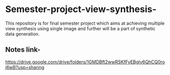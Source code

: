 # Semester-project-view-synthesis-
This repository is for final semester project which aims at achieving multiple view synthesis using single image and further will be a part of synthetic data generation.

## Notes link-
https://drive.google.com/drive/folders/1GMDBft2wwRSKfFyEBgIv6QhCQ0roj6wB?usp=sharing 
